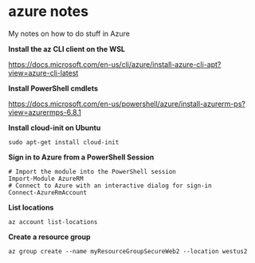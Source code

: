 # azure notes
My notes on how to do stuff in Azure

**Install the az CLI client on the WSL**

https://docs.microsoft.com/en-us/cli/azure/install-azure-cli-apt?view=azure-cli-latest

**Install PowerShell cmdlets**

https://docs.microsoft.com/en-us/powershell/azure/install-azurerm-ps?view=azurermps-6.8.1

**Install cloud-init on Ubuntu**
```
sudo apt-get install cloud-init
```

**Sign in to Azure from a PowerShell Session**
```
# Import the module into the PowerShell session
Import-Module AzureRM
# Connect to Azure with an interactive dialog for sign-in
Connect-AzureRmAccount
```

**List locations**
```
az account list-locations
```

**Create a resource group**
```
az group create --name myResourceGroupSecureWeb2 --location westus2
```
